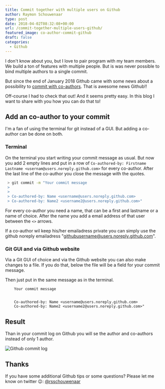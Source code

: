 ```yaml
---
title: Commit together with multiple users on Github
author: Raymon Schouwenaar
type: post
date: 2018-04-02T08:32:08+00:00
url: /commit-together-multiple-users-github/
featured_image: co-author-commit-github
draft: false
categories:
  - Github
---
```


I don't know about you, but I love to pair program with my team members. We build a ton of features with multiple people. But is was never possible to bind multiple authors to a single commit.

But since the end of January 2018 Github came with some news about a possibility to [commit with co-authors](https://blog.github.com/2018-01-29-commit-together-with-co-authors/). That is awesome news Github!!

<!--more-->

Off-course I had to check that out! And it seems pretty easy. In this blog I want to share with you how you can do that to!

## Add an co-author to your commit

I'm a fan of using the terminal for git instead of a GUI. But adding a co-author can be done on both. 

### Terminal

On the terminal you start writing your commit message as usual. But now you add 2 empty lines and put in a row of `Co-authored-by: Firstname Lastname <usernam@users.noreply.github.com>` for every co-author. After the last line of the co-author you close the message with the quotes.

```bash
 > git commit -m "Your commit message
 >
 >
 > Co-authored-by: Name <username@users.noreply.github.com>
 > Co-authored-by: Name2 <username2@users.noreply.github.com>"
```

For every co-author you need a name, that can be a first and lastname or a name of choice. After the name you add a email address of that user between the `<>` arrows. 

If a co-author wil keep his/her emailadress private you can simply use the github noreply emailadress "githubusername@users.noreply.github.com". 

### Git GUI and via Github website

Via a Git GUI of choice and via the Github website you can also make changes to a file. If you do that, below the file will be a field for your commit message.

Then just put in the same message as in the terminal.

```text
	Your commit message
	
	
	Co-authored-by: Name <username@users.noreply.github.com>
	Co-authored-by: Name2 <username2@users.noreply.github.com>"
```

## Result

Than in your commit log on Github you will se the author and co-authors instead of only 1 author.

![Github commit log](https://user-images.githubusercontent.com/602352/35053024-b818ee72-fbb1-11e7-93f8-11baf411f1c1.gif)

## Thanks

If you have some additional Github tips or some questions? Please let me know on twitter 😉: [@rsschouwenaar](https://twitter.com/rsschouwenaar)
